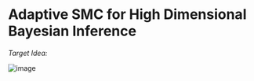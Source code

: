 # Adaptive SMC for High Dimensional Bayesian Inference
*Target Idea:*

![image](https://github.com/user-attachments/assets/a9ed8a0b-d542-45c8-a27f-b6c0428f2edd)
